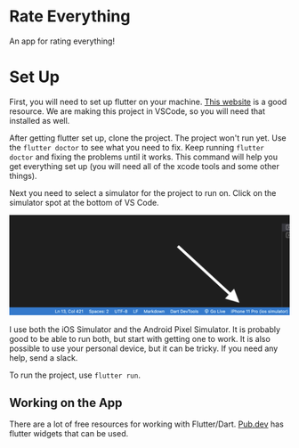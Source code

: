 # Rate Everything

An app for rating everything!

# Set Up

First, you will need to set up flutter on your machine. [This website](https://www.projekt202.com/blog/2020/vscode-for-flutter) is a good resource. We are making this project in VSCode, so you will need that installed as well.

After getting flutter set up, clone the project. The project won't run yet. Use the `flutter doctor` to see what you need to fix. Keep running `flutter doctor` and fixing the problems until it works. This command will help you get everything set up (you will need all of the xcode tools and some other things).

Next you need to select a simulator for the project to run on. Click on the simulator spot at the bottom of VS Code.

![VS Code Screenshot](/icons/simulator_instructions.png)

I use both the iOS Simulator and the Android Pixel Simulator. It is probably good to be able to run both, but start with getting one to work. It is also possible to use your personal device, but it can be tricky. If you need any help, send a slack.

To run the project, use `flutter run`.


## Working on the App

There are a lot of free resources for working with Flutter/Dart. [Pub.dev](https://pub.dev) has flutter widgets that can be used.

